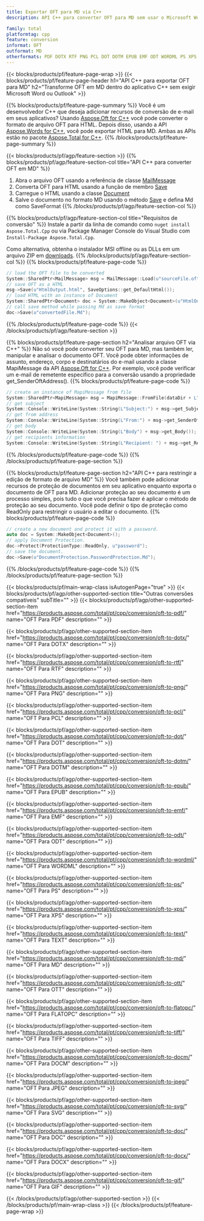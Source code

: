 ```yaml
---
title: Exportar OFT para MD via C++
description: API C++ para converter OFT para MD sem usar o Microsoft Word ou Outlook

family: total
platformtag: cpp
feature: conversion
informat: OFT
outformat: MD
otherformats: PDF DOTX RTF PNG PCL DOT DOTM EPUB EMF ODT WORDML PS XPS TEXT BMP OTT FLATOPC TIFF DOCM JPEG SVG DOC DOCX GIF
---
```

{{< blocks/products/pf/feature-page-wrap >}}
{{< blocks/products/pf/feature-page-header h1="API C++ para exportar OFT para MD" h2="Transforme OFT em MD dentro do aplicativo C++ sem exigir Microsoft Word ou Outlook" >}}

{{% blocks/products/pf/feature-page-summary %}}
Você é um desenvolvedor C++ que deseja adicionar recursos de conversão de e-mail em seus aplicativos? Usando [Aspose.Oft for C++](https://products.aspose.com/oft/cpp/) você pode converter o formato de arquivo OFT para HTML. Depois disso, usando a API [Aspose.Words for C++](https://products.aspose.com/words/cpp/), você pode exportar HTML para MD. Ambas as APIs estão no pacote [Aspose.Total for C++](https://products.aspose.com/total/cpp/). 
{{% /blocks/products/pf/feature-page-summary  %}}

{{< blocks/products/pf/agp/feature-section >}}
{{% blocks/products/pf/agp/feature-section-col title="API C++ para converter OFT em MD" %}}
1. Abra o arquivo OFT usando a referência de classe [MailMessage](https://reference.aspose.com/oft/cpp/class/aspose.oft.mail_message)
2. Converta OFT para HTML usando a função de membro [Save](https://reference.aspose.com/oft/cpp/class/aspose.oft.mail_message#a7e7c6b50c8db5a8bcc6934db02b4a786)
3. Carregue o HTML usando a classe [Document](https://reference.aspose.com/words/cpp/class/aspose.words.document)
4. Salve o documento no formato MD usando o método [Save](https://reference.aspose.com/words/cpp/class/aspose.words.document#save_string_saveformat) e defina Md como SaveFormat
{{% /blocks/products/pf/agp/feature-section-col %}}

{{% blocks/products/pf/agp/feature-section-col title="Requisitos de conversão" %}}
Instale a partir da linha de comando como ```nuget install Aspose.Total.Cpp``` ou via Package Manager Console do Visual Studio com ```Install-Package Aspose.Total.Cpp```.

Como alternativa, obtenha o instalador MSI offline ou as DLLs em um arquivo ZIP em [downloads](https://releases.aspose.com/total/cpp).
{{% /blocks/products/pf/agp/feature-section-col %}}
{{% blocks/products/pf/feature-page-code %}}

```cpp
// load the OFT file to be converted
System::SharedPtr<MailMessage> msg = MailMessage::Load(u"sourceFile.oft");
// save OFT as a HTML 
msg->Save(u"HtmlOutput.html", SaveOptions::get_DefaultHtml());  
// load HTML with an instance of Document
System::SharedPtr<Document> doc = System::MakeObject<Document>(u"HtmlOutput.html");
// call save method while passing Md as save format
doc->Save(u"convertedFile.Md");
```


{{% /blocks/products/pf/feature-page-code %}}
{{< /blocks/products/pf/agp/feature-section >}}

{{% blocks/products/pf/feature-page-section  h2="Analisar arquivo OFT via C++" %}}
Não só você pode converter seu OFT para MD, mas também ler, manipular e analisar o documento OFT. Você pode obter informações de assunto, endereço, corpo e destinatários do e-mail usando a classe MapiMessage da API [Aspose.Oft for C++](https://products.aspose.com/oft/cpp/). Por exemplo, você pode verificar um e-mail de remetente específico para a conversão usando a propriedade get_SenderOftAddress().
{{% blocks/products/pf/feature-page-code %}}

```cpp
// create an instance of MapiMessage from file
System::SharedPtr<MapiMessage> msg = MapiMessage::FromFile(dataDir + L"message.oft");
// get subject
System::Console::WriteLine(System::String(L"Subject:") + msg->get_Subject());
// get from address
System::Console::WriteLine(System::String(L"From:") + msg->get_SenderOftAddress());
// get body
System::Console::WriteLine(System::String(L"Body") + msg->get_Body());
// get recipients information
System::Console::WriteLine(System::String(L"Recipient: ") + msg->get_Recipients());
```

{{% /blocks/products/pf/feature-page-code  %}}
{{% /blocks/products/pf/feature-page-section %}}

{{% blocks/products/pf/feature-page-section  h2="API C++ para restringir a edição de formato de arquivo MD" %}}
Você também pode adicionar recursos de proteção de documentos em seu aplicativo enquanto exporta o documento de OFT para MD. Adicionar proteção ao seu documento é um processo simples, pois tudo o que você precisa fazer é aplicar o método de proteção ao seu documento. Você pode definir o tipo de proteção como ReadOnly para restringir o usuário a editar o documento.
{{% blocks/products/pf/feature-page-code %}}

```cpp
// create a new document and protect it with a password.
auto doc = System::MakeObject<Document>();
// apply Document Protection.
doc->Protect(ProtectionType::ReadOnly, u"password");
// save the document.
doc->Save(u"DocumentProtection.PasswordProtection.Md");
```

{{% /blocks/products/pf/feature-page-code  %}}
{{% /blocks/products/pf/feature-page-section %}}

{{< blocks/products/pf/main-wrap-class isAutogenPage="true" >}}
{{< blocks/products/pf/agp/other-supported-section title="Outras conversões compatíveis" subTitle="" >}}
{{< blocks/products/pf/agp/other-supported-section-item href="https://products.aspose.com/total/pt/cpp/conversion/oft-to-pdf/" name="OFT Para PDF" description="" >}}

{{< blocks/products/pf/agp/other-supported-section-item href="https://products.aspose.com/total/pt/cpp/conversion/oft-to-dotx/" name="OFT Para DOTX" description="" >}}

{{< blocks/products/pf/agp/other-supported-section-item href="https://products.aspose.com/total/pt/cpp/conversion/oft-to-rtf/" name="OFT Para RTF" description="" >}}

{{< blocks/products/pf/agp/other-supported-section-item href="https://products.aspose.com/total/pt/cpp/conversion/oft-to-png/" name="OFT Para PNG" description="" >}}

{{< blocks/products/pf/agp/other-supported-section-item href="https://products.aspose.com/total/pt/cpp/conversion/oft-to-pcl/" name="OFT Para PCL" description="" >}}

{{< blocks/products/pf/agp/other-supported-section-item href="https://products.aspose.com/total/pt/cpp/conversion/oft-to-dot/" name="OFT Para DOT" description="" >}}

{{< blocks/products/pf/agp/other-supported-section-item href="https://products.aspose.com/total/pt/cpp/conversion/oft-to-dotm/" name="OFT Para DOTM" description="" >}}

{{< blocks/products/pf/agp/other-supported-section-item href="https://products.aspose.com/total/pt/cpp/conversion/oft-to-epub/" name="OFT Para EPUB" description="" >}}

{{< blocks/products/pf/agp/other-supported-section-item href="https://products.aspose.com/total/pt/cpp/conversion/oft-to-emf/" name="OFT Para EMF" description="" >}}

{{< blocks/products/pf/agp/other-supported-section-item href="https://products.aspose.com/total/pt/cpp/conversion/oft-to-odt/" name="OFT Para ODT" description="" >}}

{{< blocks/products/pf/agp/other-supported-section-item href="https://products.aspose.com/total/pt/cpp/conversion/oft-to-wordml/" name="OFT Para WORDML" description="" >}}

{{< blocks/products/pf/agp/other-supported-section-item href="https://products.aspose.com/total/pt/cpp/conversion/oft-to-ps/" name="OFT Para PS" description="" >}}

{{< blocks/products/pf/agp/other-supported-section-item href="https://products.aspose.com/total/pt/cpp/conversion/oft-to-xps/" name="OFT Para XPS" description="" >}}

{{< blocks/products/pf/agp/other-supported-section-item href="https://products.aspose.com/total/pt/cpp/conversion/oft-to-text/" name="OFT Para TEXT" description="" >}}

{{< blocks/products/pf/agp/other-supported-section-item href="https://products.aspose.com/total/pt/cpp/conversion/oft-to-md/" name="OFT Para MD" description="" >}}

{{< blocks/products/pf/agp/other-supported-section-item href="https://products.aspose.com/total/pt/cpp/conversion/oft-to-ott/" name="OFT Para OTT" description="" >}}

{{< blocks/products/pf/agp/other-supported-section-item href="https://products.aspose.com/total/pt/cpp/conversion/oft-to-flatopc/" name="OFT Para FLATOPC" description="" >}}

{{< blocks/products/pf/agp/other-supported-section-item href="https://products.aspose.com/total/pt/cpp/conversion/oft-to-tiff/" name="OFT Para TIFF" description="" >}}

{{< blocks/products/pf/agp/other-supported-section-item href="https://products.aspose.com/total/pt/cpp/conversion/oft-to-docm/" name="OFT Para DOCM" description="" >}}

{{< blocks/products/pf/agp/other-supported-section-item href="https://products.aspose.com/total/pt/cpp/conversion/oft-to-jpeg/" name="OFT Para JPEG" description="" >}}

{{< blocks/products/pf/agp/other-supported-section-item href="https://products.aspose.com/total/pt/cpp/conversion/oft-to-svg/" name="OFT Para SVG" description="" >}}

{{< blocks/products/pf/agp/other-supported-section-item href="https://products.aspose.com/total/pt/cpp/conversion/oft-to-doc/" name="OFT Para DOC" description="" >}}

{{< blocks/products/pf/agp/other-supported-section-item href="https://products.aspose.com/total/pt/cpp/conversion/oft-to-docx/" name="OFT Para DOCX" description="" >}}

{{< blocks/products/pf/agp/other-supported-section-item href="https://products.aspose.com/total/pt/cpp/conversion/oft-to-gif/" name="OFT Para GIF" description="" >}}


{{< /blocks/products/pf/agp/other-supported-section >}}
{{< /blocks/products/pf/main-wrap-class >}}
{{< /blocks/products/pf/feature-page-wrap >}}